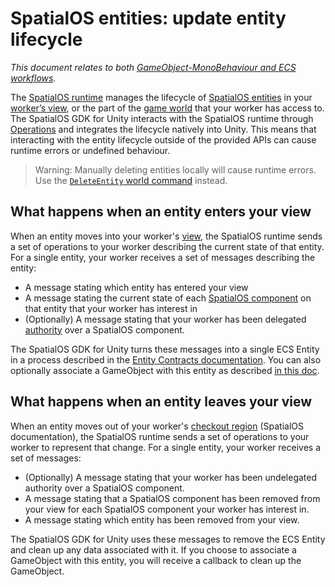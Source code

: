 [//]: # (Doc of docs reference 21)
[//]: # (TODO - technical author pass)
# SpatialOS entities: update entity lifecycle
 _This document relates to both [GameObject-MonoBehaviour and ECS workflows]({{urlRoot}}/content/intro-workflows-spos-entities)._

The [SpatialOS runtime]({{urlRoot}}/content/glossary#spatialos-runtime) manages the lifecycle of [SpatialOS entities]({{urlRoot}}/content/glossary#spatialos-entity) in your [worker’s view]({{urlRoot}}/content/glossary#worker-s-view), or the part of the [game world]({{urlRoot}}/content/glossary#spatialos-world) that your worker has access to. The SpatialOS GDK for Unity interacts with the SpatialOS runtime through [Operations](https://docs.improbable.io/reference/latest/shared/design/operations#operations-how-workers-communicate-with-spatialos) and integrates the lifecycle natively into Unity.
This means that interacting with the entity lifecycle outside of the provided APIs can cause runtime errors or undefined behaviour.
> Warning: Manually deleting entities locally will cause runtime errors. Use the [`DeleteEntity` world command]({{urlRoot}}/content/ecs/ecs-world-commands) instead.

## What happens when an entity enters your view

When an entity moves into your worker's [view]({{urlRoot}}/content/glossary#worker-s-view), the SpatialOS runtime sends a set of operations to your worker describing the current state of that entity. For a single entity, your worker receives a set of messages describing the entity:

 - A message stating which entity has entered your view
 - A message stating the current state of each [SpatialOS component]({{urlRoot}}/content/glossary#spatialos-component) on that entity that your worker has interest in
 - (Optionally) A message stating that your worker has been delegated [authority]({{urlRoot}}/content/glossary#authority) over a SpatialOS component.

The SpatialOS GDK for Unity turns these messages into a single ECS Entity in a process described in the [Entity Contracts documentation]({{urlRoot}}/content/ecs/entity-contracts). You can also optionally associate a GameObject with this entity as described [in this doc]({{urlRoot}}/content/gameobject/linking-spos-entities-gameobjects).

## What happens when an entity leaves your view

When an entity moves out of your worker's [checkout region](https://docs.improbable.io/reference/latest/shared/concepts/workers-load-balancing) (SpatialOS documentation), the SpatialOS runtime sends a set of operations to your worker to represent that change. For a single entity, your worker receives a set of messages:

- (Optionally) A message stating that your worker has been undelegated authority over a SpatialOS component.
- A message stating that a SpatialOS component has been removed from your view for each SpatialOS component your worker has interest in.
- A message stating which entity has been removed from your view.

The SpatialOS GDK for Unity uses these messages to remove the ECS Entity and clean up any data associated with it. If you choose to associate a GameObject with this entity, you will receive a callback to clean up the GameObject.
